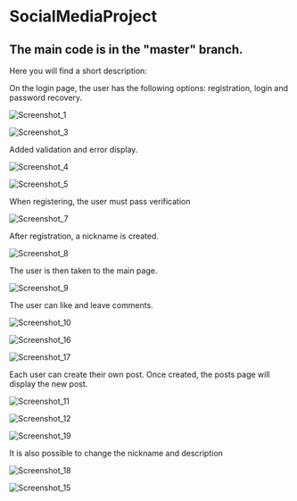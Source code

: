 # SocialMediaProject

## The main code is in the "master" branch.

Here you will find a short description:

On the login page, the user has the following options: registration, login and password recovery.

![Screenshot_1](https://github.com/Urajisurafu/SocialMediaProject/assets/56921368/cf04ee92-8dcb-44c3-a5e5-dc020dd14cb1)

![Screenshot_3](https://github.com/Urajisurafu/SocialMediaProject/assets/56921368/1bdf931b-36d0-4aea-8e43-2dc32b40ac1b)

Added validation and error display.

![Screenshot_4](https://github.com/Urajisurafu/SocialMediaProject/assets/56921368/c62f11ae-f09e-4a27-8273-50c9abc85607)

![Screenshot_5](https://github.com/Urajisurafu/SocialMediaProject/assets/56921368/4ce6e311-45a7-4c00-b75a-6604fb96a62e)

When registering, the user must pass verification

![Screenshot_7](https://github.com/Urajisurafu/SocialMediaProject/assets/56921368/37f194a9-ac1e-4052-8851-47b8d7d458a6)

After registration, a nickname is created.

![Screenshot_8](https://github.com/Urajisurafu/SocialMediaProject/assets/56921368/a7eb421a-45a2-4133-85f7-25ee551c9a01)

The user is then taken to the main page.

![Screenshot_9](https://github.com/Urajisurafu/SocialMediaProject/assets/56921368/19fe6b98-ef65-4427-b2fa-191356337b94)

The user can like and leave comments.

![Screenshot_10](https://github.com/Urajisurafu/SocialMediaProject/assets/56921368/4a14885f-87ed-41fe-be24-acd5da0c7e55)

![Screenshot_16](https://github.com/Urajisurafu/SocialMediaProject/assets/56921368/60564270-ebc8-40c7-8e89-2eb159781aee)

![Screenshot_17](https://github.com/Urajisurafu/SocialMediaProject/assets/56921368/7ac0a27d-62f0-41be-8cbb-1f554b1694d9)

Each user can create their own post. Once created, the posts page will display the new post.

![Screenshot_11](https://github.com/Urajisurafu/SocialMediaProject/assets/56921368/1d09e187-cd24-4291-8cf3-6fb0de28aee4)

![Screenshot_12](https://github.com/Urajisurafu/SocialMediaProject/assets/56921368/f1c3b53f-345b-4f31-a24f-b37752c2af91)

![Screenshot_19](https://github.com/Urajisurafu/SocialMediaProject/assets/56921368/bcdacd5d-f967-4c02-8d57-7a52a423c7f2)

It is also possible to change the nickname and description

![Screenshot_18](https://github.com/Urajisurafu/SocialMediaProject/assets/56921368/e2a5fb4d-68b6-4828-aee4-05f20e90b260)

![Screenshot_15](https://github.com/Urajisurafu/SocialMediaProject/assets/56921368/72cd9da6-e779-4939-9f08-cf1adb6e6c83)



